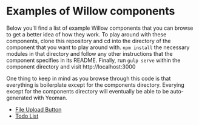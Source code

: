 # Examples of Willow components

Below you'll find a list of example Willow components that you can browse to get a better idea of how they work. To play around with these components, clone this repository and cd into the directory of the component that you want to play around with. `npm install` the necessary modules in that directory and follow any other instructions that the component specifies in its README. Finally, run `gulp serve` within the component directory and visit http://localhost:3000

One thing to keep in mind as you browse through this code is that everything is boilerplate except for the components directory. Everying except for the components directory will eventually be able to be auto-generated with Yeoman.

* [File Upload Button](/file-upload-button)
* [Todo List](/todo-list)